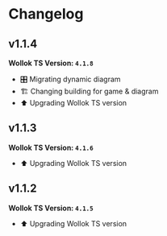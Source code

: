 
# Changelog

## v1.1.4
**Wollok TS Version: `4.1.8`**
- 🎛️ Migrating dynamic diagram
- 🏗️ Changing building for game & diagram
- ⬆️ Upgrading Wollok TS version

## v1.1.3
**Wollok TS Version: `4.1.6`**
- ⬆️ Upgrading Wollok TS version

## v1.1.2
**Wollok TS Version: `4.1.5`**
- ⬆️ Upgrading Wollok TS version


